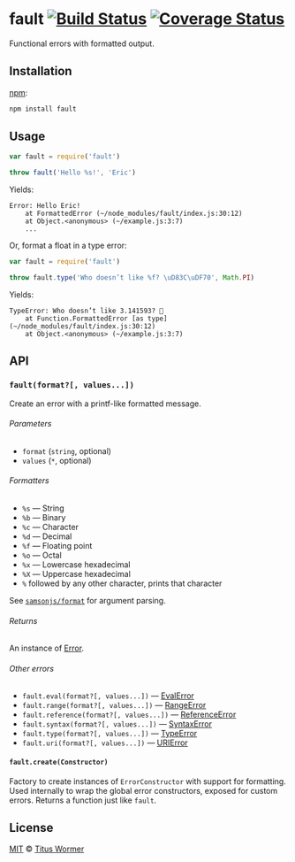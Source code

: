 # fault [![Build Status][travis-badge]][travis] [![Coverage Status][codecov-badge]][codecov]

Functional errors with formatted output.

## Installation

[npm][]:

```bash
npm install fault
```

## Usage

```js
var fault = require('fault')

throw fault('Hello %s!', 'Eric')
```

Yields:

```text
Error: Hello Eric!
    at FormattedError (~/node_modules/fault/index.js:30:12)
    at Object.<anonymous> (~/example.js:3:7)
    ...
```

Or, format a float in a type error:

```js
var fault = require('fault')

throw fault.type('Who doesn’t like %f? \uD83C\uDF70', Math.PI)
```

Yields:

```text
TypeError: Who doesn’t like 3.141593? 🍰
    at Function.FormattedError [as type] (~/node_modules/fault/index.js:30:12)
    at Object.<anonymous> (~/example.js:3:7)
```

## API

### `fault(format?[, values...])`

Create an error with a printf-like formatted message.

###### Parameters

*   `format` (`string`, optional)
*   `values` (`*`, optional)

###### Formatters

*   `%s` — String
*   `%b` — Binary
*   `%c` — Character
*   `%d` — Decimal
*   `%f` — Floating point
*   `%o` — Octal
*   `%x` — Lowercase hexadecimal
*   `%X` — Uppercase hexadecimal
*   `%` followed by any other character, prints that character

See [`samsonjs/format`][fmt] for argument parsing.

###### Returns

An instance of [Error][].

###### Other errors

*   `fault.eval(format?[, values...])` — [EvalError][]
*   `fault.range(format?[, values...])` — [RangeError][]
*   `fault.reference(format?[, values...])` — [ReferenceError][]
*   `fault.syntax(format?[, values...])` — [SyntaxError][]
*   `fault.type(format?[, values...])` — [TypeError][]
*   `fault.uri(format?[, values...])` — [URIError][]

#### `fault.create(Constructor)`

Factory to create instances of `ErrorConstructor` with support for formatting.
Used internally to wrap the global error constructors, exposed for custom
errors.  Returns a function just like `fault`.

## License

[MIT][license] © [Titus Wormer][author]

<!-- Definitions -->

[travis-badge]: https://img.shields.io/travis/wooorm/fault.svg

[travis]: https://travis-ci.org/wooorm/fault

[codecov-badge]: https://img.shields.io/codecov/c/github/wooorm/fault.svg

[codecov]: https://codecov.io/github/wooorm/fault

[npm]: https://docs.npmjs.com/cli/install

[license]: license

[author]: http://wooorm.com

[fmt]: https://github.com/samsonjs/format

[error]: https://developer.mozilla.org/JavaScript/Reference/Global_Objects/Error

[evalerror]: https://developer.mozilla.org/JavaScript/Reference/Global_Objects/EvalError

[rangeerror]: https://developer.mozilla.org/JavaScript/Reference/Global_Objects/RangeError

[referenceerror]: https://developer.mozilla.org/JavaScript/Reference/Global_Objects/ReferenceError

[syntaxerror]: https://developer.mozilla.org/JavaScript/Reference/Global_Objects/SyntaxError

[typeerror]: https://developer.mozilla.org/JavaScript/Reference/Global_Objects/TypeError

[urierror]: https://developer.mozilla.org/JavaScript/Reference/Global_Objects/URIError.
